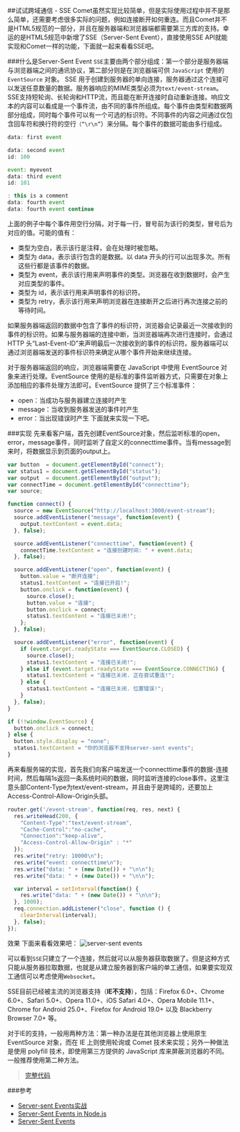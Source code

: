 ##试试跨域通信 - SSE
Comet虽然实现比较简单，但是实际使用过程中并不是那么简单，还需要考虑很多实际的问题，例如连接断开如何重连。而且Comet并不是HTML5规范的一部分，并且在服务器端和浏览器端都需要第三方库的支持。幸运的是HTML5规范中新增了SSE（Server-Sent Event），直接使用SSE API就能实现和Comet一样的功能，下面就一起来看看SSE吧。

###什么是Server-Sent Event
`SSE`主要由两个部分组成：第一个部分是服务器端与浏览器端之间的通讯协议，第二部分则是在浏览器端可供 `JavaScript` 使用的 `EventSource` 对象。 SSE 用于创建到服务器的单向连接，服务器通过这个连接可以发送任意数量的数据。服务器响应的MIME类型必须为`text/event-stream`。SSE支持短轮询、长轮询和HTTP流，而且能在断开连接时自动重新连接。响应文本的内容可以看成是一个事件流，由不同的事件所组成。每个事件由类型和数据两部分组成，同时每个事件可以有一个可选的标识符。不同事件的内容之间通过仅包含回车符和换行符的空行`（“\r\n”`）来分隔。每个事件的数据可能由多行组成。

```javascript
data: first event

data: second event  
id: 100

event: myevent  
data: third event  
id: 101

: this is a comment
data: fourth event  
data: fourth event continue  
```
上面的例子中每个事件用空行分隔，对于每一行，冒号前为该行的类型，冒号后为对应的值。可能的值有：
* 类型为空白，表示该行是注释，会在处理时被忽略。
* 类型为 data，表示该行包含的是数据。以 data 开头的行可以出现多次。所有这些行都是该事件的数据。
* 类型为 event，表示该行用来声明事件的类型。浏览器在收到数据时，会产生对应类型的事件。
* 类型为 id，表示该行用来声明事件的标识符。
* 类型为 retry，表示该行用来声明浏览器在连接断开之后进行再次连接之前的等待时间。

如果服务器端返回的数据中包含了事件的标识符，浏览器会记录最近一次接收到的事件的标识符。如果与服务器端的连接中断，当浏览器端再次进行连接时，会通过 HTTP 头“Last-Event-ID”来声明最后一次接收到的事件的标识符。服务器端可以通过浏览器端发送的事件标识符来确定从哪个事件开始来继续连接。

对于服务器端返回的响应，浏览器端需要在 JavaScript 中使用 EventSource 对象来进行处理。EventSource 使用的是标准的事件监听器方式，只需要在对象上添加相应的事件处理方法即可。EventSource 提供了三个标准事件：

* open：当成功与服务器建立连接时产生
* message：当收到服务器发送的事件时产生
* error：当出现错误时产生
下面就来实现一下吧。

###实现
先来看客户端，首先创建EventSource对象，然后监听标准的open，error，message事件，同时监听了自定义的connecttime事件。当有message到来时，将数据显示到页面的output上。
```javascript
var button  = document.getElementById("connect");  
var status1 = document.getElementById("status");  
var output  = document.getElementById("output");  
var connectTime = document.getElementById("connecttime");  
var source;

function connect() {  
  source = new EventSource("http://localhost:3000/event-stream");
  source.addEventListener("message", function(event) {
    output.textContent = event.data;
  }, false);

  source.addEventListener("connecttime", function(event) {
    connectTime.textContent = "连接创建时间: " + event.data;
  }, false);

  source.addEventListener("open", function(event) {
    button.value = "断开连接";
    status1.textContent = "连接已开启!";
    button.onclick = function(event) {
      source.close();
      button.value = "连接";
      button.onclick = connect;
      status1.textContent = "连接已关闭!";
    };
  }, false);

  source.addEventListener("error", function(event) {
    if (event.target.readyState === EventSource.CLOSED) {
      source.close();
      status1.textContent = "连接已关闭!";
    } else if (event.target.readyState === EventSource.CONNECTING) {
      status1.textContent = "连接已关闭. 正在尝试重连!";
    } else {
      status1.textContent = "连接已关闭. 位置错误!";
    }
  }, false);
}

if (!!window.EventSource) {  
  button.onclick = connect;
} else {
  button.style.display = "none";
  status1.textContent = "你的浏览器不支持server-sent events";
}
```
再来看服务端的实现，首先我们向客户端发送一个connecttime事件的数据-连接时间，然后每隔1s返回一条系统时间的数据，同时监听连接的close事件。这里注意头部Content-Type为text/event-stream，并且由于是跨域的，还要加上Access-Control-Allow-Origin头部。
```javascript
router.get('/event-stream', function(req, res, next) {  
  res.writeHead(200, {
    "Content-Type":"text/event-stream",
    "Cache-Control":"no-cache",
    "Connection":"keep-alive",
    "Access-Control-Allow-Origin" : "*"
  });
  res.write("retry: 10000\n");
  res.write("event: connecttime\n");
  res.write("data: " + (new Date()) + "\n\n");
  res.write("data: " + (new Date()) + "\n\n");

  var interval = setInterval(function() {
    res.write("data: " + (new Date()) + "\n\n");
  }, 1000);
  req.connection.addListener("close", function () {
    clearInterval(interval);
  }, false);
});
```
效果
下面来看看效果吧：
![server-sent events](http://liuwanlin.info/content/images/2015/04/sse.gif)

可以看到`SSE`只建立了一个连接，然后就可以从服务器获取数据了。但是这种方式只能从服务器拉取数据，也就是从建立服务器到客户端的单工通信，如果要实现双工通信可以考虑使用`Websocket`。

SSE目前已经被主流的浏览器支持（**IE不支持**），包括：Firefox 6.0+、Chrome 6.0+、Safari 5.0+、Opera 11.0+、iOS Safari 4.0+、Opera Mobile 11.1+、Chrome for Android 25.0+、Firefox for Android 19.0+ 以及 Blackberry Browser 7.0+ 等。

对于IE的支持，一般用两种方法：第一种办法是在其他浏览器上使用原生 EventSource 对象，而在 IE 上则使用轮询或 Comet 技术来实现；另外一种做法是使用 polyfill 技术，即使用第三方提供的 JavaScript 库来屏蔽浏览器的不同。一般推荐使用第二种方法。

> [完整代码](https://github.com/superlin/cross-demos)

###参考
* [Server-sent Events实战](http://www.ibm.com/developerworks/cn/web/1307_chengfu_serversentevent/)
* [Server-Sent Events in Node.js](http://cjihrig.com/blog/server-sent-events-in-node-js/)
* [Server-Sent Events](http://chimera.labs.oreilly.com/books/1230000000545/ch16.html)
